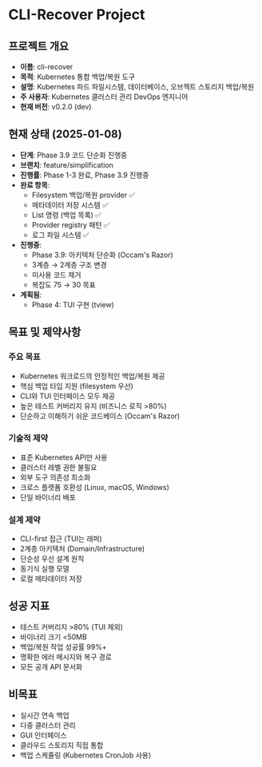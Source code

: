 # CLI-Recover Project

## 프로젝트 개요
- **이름**: cli-recover
- **목적**: Kubernetes 통합 백업/복원 도구
- **설명**: Kubernetes 파드 파일시스템, 데이터베이스, 오브젝트 스토리지 백업/복원
- **주 사용자**: Kubernetes 클러스터 관리 DevOps 엔지니어
- **현재 버전**: v0.2.0 (dev)

## 현재 상태 (2025-01-08)
- **단계**: Phase 3.9 코드 단순화 진행중
- **브랜치**: feature/simplification
- **진행률**: Phase 1-3 완료, Phase 3.9 진행중
- **완료 항목**:
  - Filesystem 백업/복원 provider ✅
  - 메타데이터 저장 시스템 ✅
  - List 명령 (백업 목록) ✅
  - Provider registry 패턴 ✅
  - 로그 파일 시스템 ✅
- **진행중**:
  - Phase 3.9: 아키텍처 단순화 (Occam's Razor)
  - 3계층 → 2계층 구조 변경
  - 미사용 코드 제거
  - 복잡도 75 → 30 목표
- **계획됨**:
  - Phase 4: TUI 구현 (tview)

## 목표 및 제약사항

### 주요 목표
- Kubernetes 워크로드의 안정적인 백업/복원 제공
- 핵심 백업 타입 지원 (filesystem 우선)
- CLI와 TUI 인터페이스 모두 제공
- 높은 테스트 커버리지 유지 (비즈니스 로직 >80%)
- 단순하고 이해하기 쉬운 코드베이스 (Occam's Razor)

### 기술적 제약
- 표준 Kubernetes API만 사용
- 클러스터 레벨 권한 불필요
- 외부 도구 의존성 최소화
- 크로스 플랫폼 호환성 (Linux, macOS, Windows)
- 단일 바이너리 배포

### 설계 제약
- CLI-first 접근 (TUI는 래퍼)
- 2계층 아키텍처 (Domain/Infrastructure)
- 단순성 우선 설계 원칙
- 동기식 실행 모델
- 로컬 메타데이터 저장

## 성공 지표
- 테스트 커버리지 >80% (TUI 제외)
- 바이너리 크기 <50MB
- 백업/복원 작업 성공률 99%+
- 명확한 에러 메시지와 복구 경로
- 모든 공개 API 문서화

## 비목표
- 실시간 연속 백업
- 다중 클러스터 관리
- GUI 인터페이스
- 클라우드 스토리지 직접 통합
- 백업 스케줄링 (Kubernetes CronJob 사용)